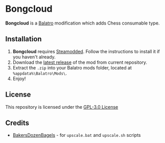 # Bongcloud

**Bongcloud** is a [Balatro](https://www.playbalatro.com) modification which adds Chess consumable type.

## Installation

1. **Bongcloud** requires [Steamodded](https://github.com/Steamodded/smods). Follow the instructions to install it if you haven't already.
2. Download the [latest release](https://github.com/TheHamester/the-fools-gambit/releases/latest) of the mod from current repository.
3. Extract the `.zip` into your Balatro mods folder, located at `%appdata%\Balatro\Mods\`.
4. Enjoy!

## License

This repository is licensed under the [GPL-3.0 License](https://github.com/TheHamester/azzys-silly-trinkets/blob/main/LICENSE)

## Credits
* [BakersDozenBagels](https://github.com/BakersDozenBagels) - for `upscale.bat` and `upscale.sh` scripts